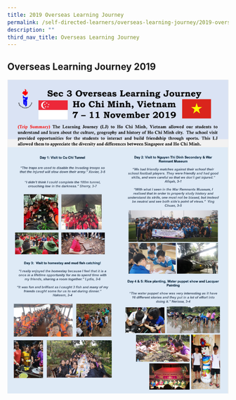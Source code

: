 ```yaml
---
title: 2019 Overseas Learning Journey
permalink: /self-directed-learners/overseas-learning-journey/2019-overseas-learning-journey/
description: ""
third_nav_title: Overseas Learning Journey
---
```


## **Overseas Learning Journey 2019**

![](/images/Overseas%20Learning%20Journey/OLJ%202019/OLJ2019_Vietnam%20Infographics.jpg)